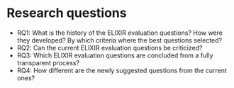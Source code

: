 # Research questions

- RQ1: What is the history of the ELIXIR evaluation questions?
  How were they developed?
  By which criteria where the best questions selected?
- RQ2: Can the current ELIXIR evaluation questions be criticized?
- RQ3: Which ELIXIR evaluation questions are concluded from a fully
  transparent process?
- RQ4: How different are the newly suggested questions from the current ones?
